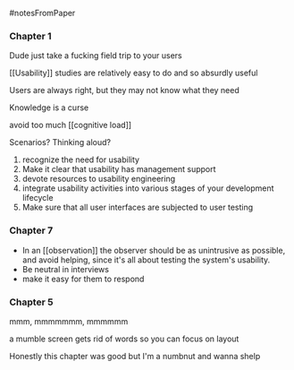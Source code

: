 #notesFromPaper
### Chapter 1

Dude just take a fucking field trip to your users

[[Usability]] studies are relatively easy to do and so absurdly useful

Users are always right, but they may not know what they need

Knowledge is a curse

avoid too much [[cognitive load]]

Scenarios? Thinking aloud?

1) recognize the need for usability
2) Make it clear that usability has management support
3) devote resources to usability engineering
4) integrate usability activities into various stages of your development lifecycle
5) Make sure that all user interfaces are subjected to user testing

### Chapter 7

 - In an [[observation]] the observer should be as unintrusive as possible, and avoid helping, since it's all about testing the system's usability.
 - Be neutral in interviews
 - make it easy for them to respond

### Chapter 5

mmm, mmmmmmm, mmmmmm

a mumble screen gets rid of words so you can focus on layout

Honestly this chapter was good but I'm a numbnut and wanna shelp
